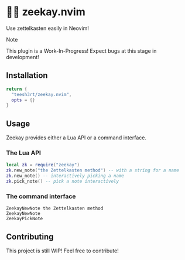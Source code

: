 # 📓📝 zeekay.nvim

Use zettelkasten easily in Neovim!

> [!NOTE]
> This plugin is a Work-In-Progress!
> Expect bugs at this stage in development!

## Installation

```lua
return {
  "teesh3rt/zeekay.nvim",
  opts = {}
}
```

## Usage

Zeekay provides either a Lua API or a command interface.

### The Lua API

```lua
local zk = require("zeekay")
zk.new_note("the Zettelkasten method") -- with a string for a name
zk.new_note() -- interactively picking a name
zk.pick_note() -- pick a note interactively
```

### The command interface

```vim
ZeekayNewNote the Zettelkasten method
ZeekayNewNote
ZeekayPickNote
```

## Contributing

This project is still WIP! Feel free to contribute!
